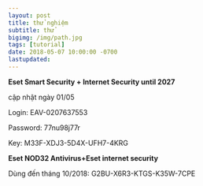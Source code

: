 ```yaml
---
layout: post
title: thử nghiệm
subtitle: thử
bigimg: /img/path.jpg
tags: [tutorial]
date: 2018-05-07 10:00:00 -0700
lastupdated: 
---
```


**Eset Smart Security + Internet Security until 2027**

cập nhật ngày 01/05

Login: EAV-0207637553

Password: 77nu98j77r

Key: M33F-XDJ3-5D4X-UFH7-4KRG

**Eset NOD32 Antivirus+Eset internet security**

Dùng đến tháng 10/2018: G2BU-X6R3-KTGS-K35W-7CPE

